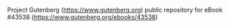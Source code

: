 Project Gutenberg (https://www.gutenberg.org) public repository for eBook #43538 (https://www.gutenberg.org/ebooks/43538)
